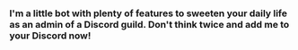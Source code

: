 ### I'm a little bot with plenty of features to sweeten your daily life as an admin of a Discord guild. Don't think twice and add me to your Discord now!
